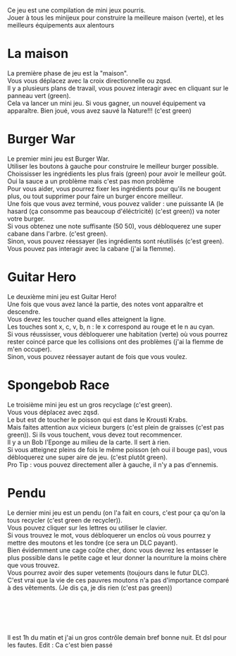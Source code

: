 Ce jeu est une compilation de mini jeux pourris.<br/>
Jouer à tous les minijeux pour construire la meilleure maison (verte), et les meilleurs équipements aux alentours<br/>


# La maison

La première phase de jeu est la "maison".<br/>
Vous vous déplacez avec la croix directionnelle ou zqsd.<br/> 
Il y a plusieurs plans de travail, vous pouvez interagir avec en cliquant sur le panneau vert (green).<br/>
Cela va lancer un mini jeu. Si vous gagner, un nouvel équipement va apparaître. Bien joué, vous avez sauvé la Nature!!! (c'est green)<br/>


# Burger War

Le premier mini jeu est Burger War.<br/>
Utiliser les boutons à gauche pour construire le meilleur burger possible.<br/>
Choississer les ingrédients les plus frais (green) pour avoir le meilleur goût. Oui la sauce a un problème mais c'est pas mon problème<br/>
Pour vous aider, vous pourrez fixer les ingrédients pour qu'ils ne bougent plus, ou tout supprimer pour faire un burger encore meilleur.<br/>
Une fois que vous avez terminé, vous pouvez valider : une puissante IA (le hasard (ça consomme pas beaucoup d'éléctricité) (c'est green)) va noter votre burger.<br/>
Si vous obtenez une note suffisante (50 50), vous débloquerez une super cabane dans l'arbre. (c'est green).<br/>
Sinon, vous pouvez réessayer (les ingrédients sont réutilisés (c'est green).<br/>
Vous pouvez pas interagir avec la cabane (j'ai la flemme).<br/>


# Guitar Hero

Le deuxième mini jeu est Guitar Hero!<br/>
Une fois que vous avez lancé la partie, des notes vont apparaître et descendre.<br/>
Vous devez les toucher quand elles atteignent la ligne.<br/>
Les touches sont x, c, v, b, n : le x correspond au rouge et le n au cyan.<br/>
Si vous réussisser, vous débloquerer une habitation (verte) où vous pourrez rester coincé parce que les collisions ont des problèmes (j'ai la flemme de m'en occuper).<br/>
Sinon, vous pouvez réessayer autant de fois que vous voulez.<br/>


# Spongebob Race

Le troisième mini jeu est un gros recyclage (c'est green).<br/>
Vous vous déplacez avec zqsd.<br/>
Le but est de toucher le poisson qui est dans le Krousti Krabs.<br/>
Mais faites attention aux vicieux burgers (c'est plein de graisses (c'est pas green)). Si ils vous touchent, vous devez tout recommencer.<br/>
Il y a un Bob l'Eponge au milieu de la carte. Il sert à rien.<br/>
Si vous atteignez pleins de fois le même poisson (eh oui il bouge pas), vous débloquerez une super aire de jeu. (c'est plutôt green).<br/>
Pro Tip : vous pouvez directement aller à gauche, il n'y a pas d'ennemis.<br/>


# Pendu

Le dernier mini jeu est un pendu (on l'a fait en cours, c'est pour ça qu'on la tous recycler (c'est green de recycler)).<br/>
Vous pouvez cliquer sur les lettres ou utiliser le clavier.<br/>
Si vous trouvez le mot, vous débloquerer un enclos où vous pourrez y mettre des moutons et les tondre (ce sera un DLC payant).<br/>
Bien évidemment une cage coûte cher, donc vous devrez les entasser le plus possible dans le petite cage et leur donner la nourriture la moins chère que vous trouvez.<br/>
Vous pourrez avoir des super vetements (toujours dans le futur DLC).<br/>
C'est vrai que la vie de ces pauvres moutons n'a pas d'importance comparé à des vêtements. (Je dis ça, je dis rien (c'est pas green))<br/>


<br/><br/><br/><br/>

Il est 1h du matin et j'ai un gros contrôle demain bref bonne nuit. Et dsl pour les fautes.
Edit : Ca c'est bien passé
